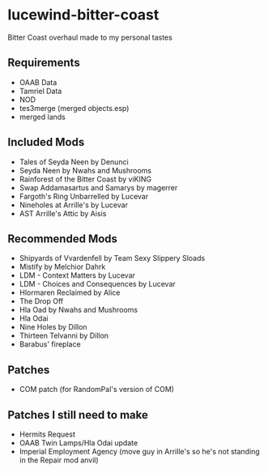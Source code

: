 # lucewind-bitter-coast
Bitter Coast overhaul made to my personal tastes

## Requirements
* OAAB Data
* Tamriel Data
* NOD
* tes3merge (merged objects.esp)
* merged lands

## Included Mods
* Tales of Seyda Neen by Denunci
* Seyda Neen by Nwahs and Mushrooms
* Rainforest of the Bitter Coast by viKING
* Swap Addamasartus and Samarys by magerrer
* Fargoth's Ring Unbarrelled by Lucevar
* Nineholes at Arrille's by Lucevar
* AST Arrille's Attic by Aisis

## Recommended Mods
* Shipyards of Vvardenfell by Team Sexy Slippery Sloads
* Mistify by Melchior Dahrk
* LDM - Context Matters by Lucevar
* LDM - Choices and Consequences by Lucevar 
* Hlormaren Reclaimed by Alice
* The Drop Off
* Hla Oad by Nwahs and Mushrooms
* Hla Odai
* Nine Holes by Dillon
* Thirteen Telvanni by Dillon
* Barabus' fireplace

## Patches
* COM patch (for RandomPal's version of COM)

## Patches I still need to make
* Hermits Request
* OAAB Twin Lamps/Hla Odai update
* Imperial Employment Agency (move guy in Arrille's so he's not standing in the Repair mod anvil)